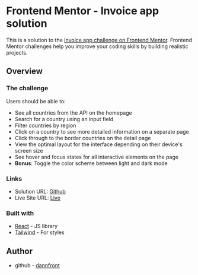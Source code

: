 # Frontend Mentor - Invoice app solution

This is a solution to the [Invoice app challenge on Frontend Mentor](https://www.frontendmentor.io/challenges/rest-countries-api-with-color-theme-switcher-5cacc469fec04111f7b848ca). Frontend Mentor challenges help you improve your coding skills by building realistic projects.

## Overview

### The challenge

Users should be able to:

- See all countries from the API on the homepage
- Search for a country using an input field
- Filter countries by region
- Click on a country to see more detailed information on a separate page
- Click through to the border countries on the detail page
- View the optimal layout for the interface depending on their device's screen size
- See hover and focus states for all interactive elements on the page
- **Bonus**: Toggle the color scheme between light and dark mode
### Links

- Solution URL: [Github](https://github.com/dannfront/invoice-app)
- Live Site URL: [Live](https://invoice-app-dannfront.netlify.app/login)

### Built with

- [React](https://reactjs.org/) - JS library
- [Tailwind](https://tailwindcss.com/) - For styles

## Author

- github - [dannfront](https://github.com/dannfront)